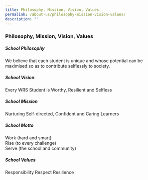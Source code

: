 ```yaml
---
title: Philosophy, Mission, Vision, Values
permalink: /about-us/philosophy-mission-vision-values/
description: ""
---
```

### **Philosophy, Mission, Vision, Values**

##### **School Philosophy**
We believe that each student is unique and
whose potential can be maximised so as
to contribute selflessly to society.

##### **School Vision**
Every WRS Student is Worthy,
Resilient and Selfless

##### **School Mission**
Nurturing Self-directed, Confident and Caring Learners

##### **School Motto**
Work (hard and smart)<br>
Rise (to every challenge)<br>
Serve (the school and community)

##### **School Values**
Responsibility Respect Resilience